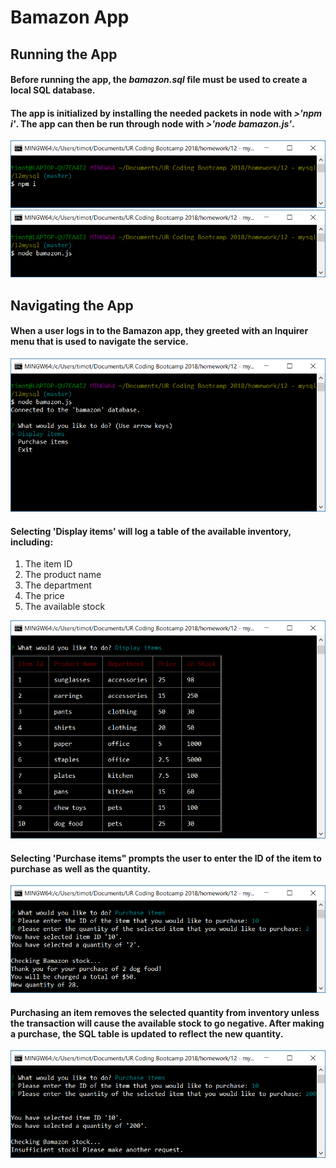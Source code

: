 # Bamazon App

## Running the App

#### Before running the app, the *bamazon.sql* file must be used to create a local SQL database.


#### The app is initialized by installing the needed packets in node with *>'npm i'*.  The app can then be run through node with *>'node bamazon.js'*.

![](images/npm_i.png)
![](images/node_run.png)

## Navigating the App

#### When a user logs in to the Bamazon app, they greeted with an Inquirer menu that is used to navigate the service.

![](images/menu.png)

#### Selecting 'Display items' will log a table of the available inventory, including:
1. The item ID
1. The product name
1. The department
1. The price
1. The available stock

![](images/display.png)

#### Selecting 'Purchase items" prompts the user to enter the ID of the item to purchase as well as the quantity.

![](images/purchase.png)

#### Purchasing an item removes the selected quantity from inventory unless the transaction will cause the available stock to go negative.  After making a purchase, the SQL table is updated to reflect the new quantity.

![](images/low_stock.png)

